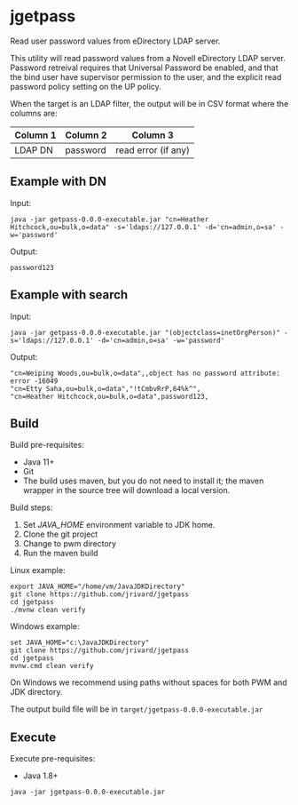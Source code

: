 # jgetpass
Read user password values from eDirectory LDAP server.

This utility will read password values from a Novell eDirectory LDAP server.   Password retreival requires that Universal Password be enabled,
and that the bind user have supervisor permission to the user, and the explicit read password policy setting on the UP policy.

When the target is an LDAP filter, the output will be in CSV format where the columns are:

| Column 1 | Column 2 | Column 3  |
| --- | --- | --- | 
| LDAP DN | password | read error (if any) |


## Example with DN

Input:
```shell
java -jar getpass-0.0.0-executable.jar "cn=Heather Hitchcock,ou=bulk,o=data" -s='ldaps://127.0.0.1' -d='cn=admin,o=sa' -w='password'
```

Output:
```
password123
```

## Example with search

Input:
```shell
java -jar getpass-0.0.0-executable.jar "(objectclass=inetOrgPerson)" -s='ldaps://127.0.0.1' -d='cn=admin,o=sa' -w='password'
```

Output:
```
"cn=Weiping Woods,ou=bulk,o=data",,object has no password attribute: error -16049
"cn=Etty Saha,ou=bulk,o=data","!tCmbvRrP,64%k^",
"cn=Heather Hitchcock,ou=bulk,o=data",password123,
```


## Build

Build pre-requisites:
* Java 11+
* Git
* The build uses maven, but you do not need to install it; the maven wrapper in the source tree will download a local version.

Build steps:
1. Set _JAVA_HOME_ environment variable to JDK home.
1. Clone the git project
1. Change to pwm directory
1. Run the maven build

Linux example:
```
export JAVA_HOME="/home/vm/JavaJDKDirectory"
git clone https://github.com/jrivard/jgetpass
cd jgetpass
./mvnw clean verify
```  
Windows example:
```
set JAVA_HOME="c:\JavaJDKDirectory" 
git clone https://github.com/jrivard/jgetpass
cd jgetpass
mvnw.cmd clean verify
```
On Windows we recommend using paths without spaces for both PWM and JDK directory.

The output build file will be in ```target/jgetpass-0.0.0-executable.jar```

## Execute

Execute pre-requisites:
* Java 1.8+

```java -jar jgetpass-0.0.0-executable.jar```
